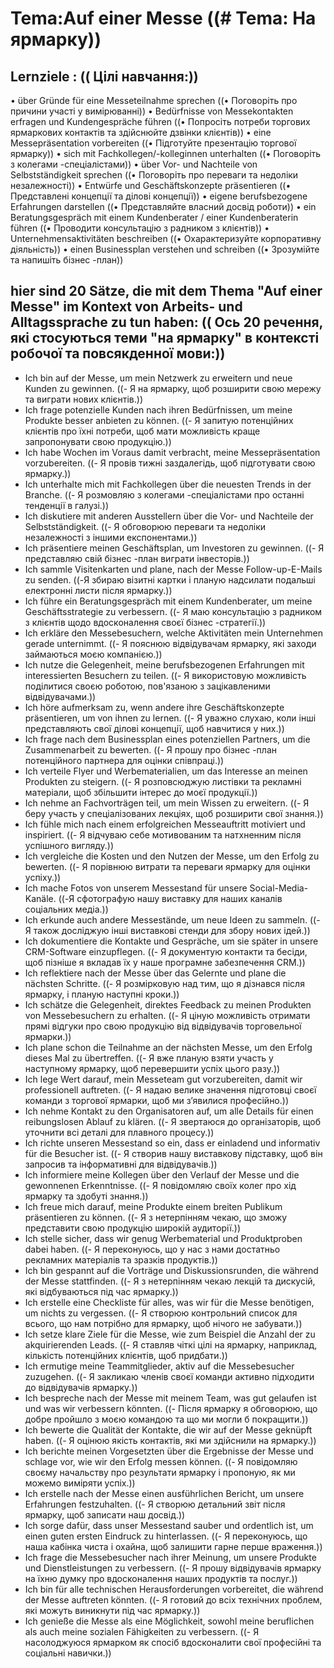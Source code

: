 # Tema:Auf einer Messe ((# Tema: На ярмарку))
## Lernziele : (( Цілі навчання:))
• über Gründe für eine Messeteilnahme sprechen ((• Поговоріть про причини участі у вимірюванні))
• Bedürfnisse von Messekontakten erfragen und Kundengespräche führen ((• Попросіть потреби торгових ярмаркових контактів та здійснюйте дзвінки клієнтів))
• eine Messepräsentation vorbereiten ((• Підготуйте презентацію торгової ярмарку))
• sich mit Fachkollegen/-kolleginnen unterhalten ((• Поговоріть з колегами -спеціалістами))
• über Vor- und Nachteile von Selbstständigkeit sprechen ((• Поговоріть про переваги та недоліки незалежності))
• Entwürfe und Geschäftskonzepte präsentieren ((• Представлені концепції та ділові концепції))
• eigene berufsbezogene Erfahrungen darstellen ((• Представляйте власний досвід роботи))
• ein Beratungsgespräch mit einem Kundenberater / einer Kundenberaterin führen ((• Проводити консультацію з радником з клієнтів))
• Unternehmensaktivitäten beschreiben ((• Охарактеризуйте корпоративну діяльність))
• einen Businessplan verstehen und schreiben ((• Зрозумійте та напишіть бізнес -план))
## hier sind 20 Sätze, die mit dem Thema "Auf einer Messe" im Kontext von Arbeits- und Alltagssprache zu tun haben: (( Ось 20 речення, які стосуються теми "на ярмарку" в контексті робочої та повсякденної мови:))
- Ich bin auf der Messe, um mein Netzwerk zu erweitern und neue Kunden zu gewinnen. ((- Я на ярмарку, щоб розширити свою мережу та виграти нових клієнтів.))
- Ich frage potenzielle Kunden nach ihren Bedürfnissen, um meine Produkte besser anbieten zu können. ((- Я запитую потенційних клієнтів про їхні потреби, щоб мати можливість краще запропонувати свою продукцію.))
- Ich habe Wochen im Voraus damit verbracht, meine Messepräsentation vorzubereiten. ((- Я провів тижні заздалегідь, щоб підготувати свою ярмарку.))
- Ich unterhalte mich mit Fachkollegen über die neuesten Trends in der Branche. ((- Я розмовляю з колегами -спеціалістами про останні тенденції в галузі.))
- Ich diskutiere mit anderen Ausstellern über die Vor- und Nachteile der Selbstständigkeit. ((- Я обговорюю переваги та недоліки незалежності з іншими експонентами.))
- Ich präsentiere meinen Geschäftsplan, um Investoren zu gewinnen. ((- Я представляю свій бізнес -план виграти інвесторів.))
- Ich sammle Visitenkarten und plane, nach der Messe Follow-up-E-Mails zu senden. ((-Я збираю візитні картки і планую надсилати подальші електронні листи після ярмарку.))
- Ich führe ein Beratungsgespräch mit einem Kundenberater, um meine Geschäftsstrategie zu verbessern. ((- Я маю консультацію з радником з клієнтів щодо вдосконалення своєї бізнес -стратегії.))
- Ich erkläre den Messebesuchern, welche Aktivitäten mein Unternehmen gerade unternimmt. ((- Я пояснюю відвідувачам ярмарку, які заходи займаються моєю компанією.))
- Ich nutze die Gelegenheit, meine berufsbezogenen Erfahrungen mit interessierten Besuchern zu teilen. ((- Я використовую можливість поділитися своєю роботою, пов'язаною з зацікавленими відвідувачами.))
- Ich höre aufmerksam zu, wenn andere ihre Geschäftskonzepte präsentieren, um von ihnen zu lernen. ((- Я уважно слухаю, коли інші представляють свої ділові концепції, щоб навчитися у них.))
- Ich frage nach dem Businessplan eines potenziellen Partners, um die Zusammenarbeit zu bewerten. ((- Я прошу про бізнес -план потенційного партнера для оцінки співпраці.))
- Ich verteile Flyer und Werbematerialien, um das Interesse an meinen Produkten zu steigern. ((- Я розповсюджую листівки та рекламні матеріали, щоб збільшити інтерес до моєї продукції.))
- Ich nehme an Fachvorträgen teil, um mein Wissen zu erweitern. ((- Я беру участь у спеціалізованих лекціях, щоб розширити свої знання.))
- Ich fühle mich nach einem erfolgreichen Messeauftritt motiviert und inspiriert. ((- Я відчуваю себе мотивованим та натхненним після успішного вигляду.))
- Ich vergleiche die Kosten und den Nutzen der Messe, um den Erfolg zu bewerten. ((- Я порівнюю витрати та переваги ярмарку для оцінки успіху.))
- Ich mache Fotos von unserem Messestand für unsere Social-Media-Kanäle. ((-Я сфотографую нашу виставку для наших каналів соціальних медіа.))
- Ich erkunde auch andere Messestände, um neue Ideen zu sammeln. ((- Я також досліджую інші виставкові стенди для збору нових ідей.))
- Ich dokumentiere die Kontakte und Gespräche, um sie später in unsere CRM-Software einzupflegen. ((- Я документую контакти та бесіди, щоб пізніше я вкладав їх у наше програмне забезпечення CRM.))
- Ich reflektiere nach der Messe über das Gelernte und plane die nächsten Schritte. ((- Я розмірковую над тим, що я дізнався після ярмарку, і планую наступні кроки.))
- Ich schätze die Gelegenheit, direktes Feedback zu meinen Produkten von Messebesuchern zu erhalten. ((- Я ціную можливість отримати прямі відгуки про свою продукцію від відвідувачів торговельної ярмарки.))
- Ich plane schon die Teilnahme an der nächsten Messe, um den Erfolg dieses Mal zu übertreffen. ((- Я вже планую взяти участь у наступному ярмарку, щоб перевершити успіх цього разу.))
- Ich lege Wert darauf, mein Messeteam gut vorzubereiten, damit wir professionell auftreten. ((- Я надаю велике значення підготовці своєї команди з торгової ярмарки, щоб ми з’явилися професійно.))
- Ich nehme Kontakt zu den Organisatoren auf, um alle Details für einen reibungslosen Ablauf zu klären. ((- Я звертаюся до організаторів, щоб уточнити всі деталі для плавного процесу.))
- Ich richte unseren Messestand so ein, dass er einladend und informativ für die Besucher ist. ((- Я створив нашу виставкову підставку, щоб він запросив та інформативні для відвідувачів.))
- Ich informiere meine Kollegen über den Verlauf der Messe und die gewonnenen Erkenntnisse. ((- Я повідомляю своїх колег про хід ярмарку та здобуті знання.))
- Ich freue mich darauf, meine Produkte einem breiten Publikum präsentieren zu können. ((- Я з нетерпінням чекаю, що зможу представити свою продукцію широкій аудиторії.))
- Ich stelle sicher, dass wir genug Werbematerial und Produktproben dabei haben. ((- Я переконуюсь, що у нас з нами достатньо рекламних матеріалів та зразків продуктів.))
- Ich bin gespannt auf die Vorträge und Diskussionsrunden, die während der Messe stattfinden. ((- Я з нетерпінням чекаю лекцій та дискусій, які відбуваються під час ярмарку.))
- Ich erstelle eine Checkliste für alles, was wir für die Messe benötigen, um nichts zu vergessen. ((- Я створюю контрольний список для всього, що нам потрібно для ярмарку, щоб нічого не забувати.))
- Ich setze klare Ziele für die Messe, wie zum Beispiel die Anzahl der zu akquirierenden Leads. ((- Я ставляв чіткі цілі на ярмарку, наприклад, кількість потенційних клієнтів, щоб придбати.))
- Ich ermutige meine Teammitglieder, aktiv auf die Messebesucher zuzugehen. ((- Я закликаю членів своєї команди активно підходити до відвідувачів ярмарку.))
- Ich bespreche nach der Messe mit meinem Team, was gut gelaufen ist und was wir verbessern könnten. ((- Після ярмарку я обговорюю, що добре пройшло з моєю командою та що ми могли б покращити.))
- Ich bewerte die Qualität der Kontakte, die wir auf der Messe geknüpft haben. ((- Я оцінюю якість контактів, які ми здійснили на ярмарку.))
- Ich berichte meinen Vorgesetzten über die Ergebnisse der Messe und schlage vor, wie wir den Erfolg messen können. ((- Я повідомляю своєму начальству про результати ярмарку і пропоную, як ми можемо виміряти успіх.))
- Ich erstelle nach der Messe einen ausführlichen Bericht, um unsere Erfahrungen festzuhalten. ((- Я створюю детальний звіт після ярмарку, щоб записати наш досвід.))
- Ich sorge dafür, dass unser Messestand sauber und ordentlich ist, um einen guten ersten Eindruck zu hinterlassen. ((- Я переконуюсь, що наша кабінка чиста і охайна, щоб залишити гарне перше враження.))
- Ich frage die Messebesucher nach ihrer Meinung, um unsere Produkte und Dienstleistungen zu verbessern. ((- Я прошу відвідувачів ярмарку на їхню думку про вдосконалення наших продуктів та послуг.))
- Ich bin für alle technischen Herausforderungen vorbereitet, die während der Messe auftreten könnten. ((- Я готовий до всіх технічних проблем, які можуть виникнути під час ярмарку.))
- Ich genieße die Messe als eine Möglichkeit, sowohl meine beruflichen als auch meine sozialen Fähigkeiten zu verbessern. ((- Я насолоджуюся ярмарком як спосіб вдосконалити свої професійні та соціальні навички.))
